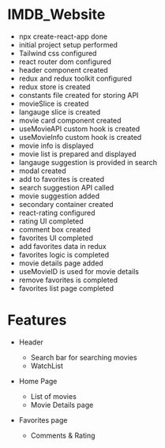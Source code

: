 # IMDB_Website
 - npx create-react-app done
 - initial project setup performed
 - Tailwind css configured
 - react router dom configured
 - header component created
 - redux and redux toolkit configured
 - redux store is created
 - constants file created for storing API
 - movieSlice is created
 - langauge slice is created
 - movie card component created
 - useMovieAPI custom hook is created
 - useMovieInfo custom hook is created
 - movie info is displayed
 - movie list is prepared and displayed
 - langauge suggestion is provided in search
 - modal created
 - add to favorites is created
 - search suggestion API called
 - movie suggestion added
 - secondary container created
 - react-rating configured
 - rating UI completed
 - comment box created
 - favorites UI completed
 - add favorites data in redux
 - favorites logic is completed
 - movie details page added
 - useMovieID is used for movie details
 - remove favorites is completed
 - favorites list page completed

# Features

- Header
  - Search bar for searching movies
  - WatchList

- Home Page
  - List of movies
  - Movie Details page

- Favorites page
  - Comments & Rating